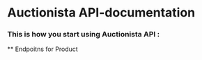# Auctionista API-documentation

### This is how you start using Auctionista API :
** Endpoitns for Product



